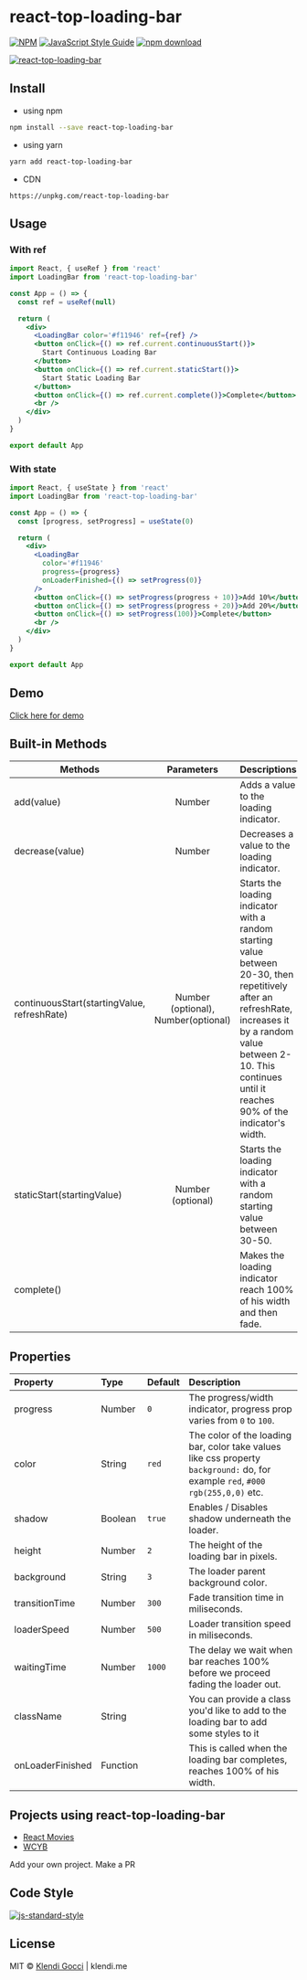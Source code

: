 # react-top-loading-bar

>

[![NPM](https://img.shields.io/npm/v/react-top-loading-bar.svg)](https://www.npmjs.com/package/react-top-loading-bar) [![JavaScript Style Guide](https://img.shields.io/badge/code_style-standard-brightgreen.svg)](https://standardjs.com)
[![npm download][download-image]][download-url]

[download-image]: https://img.shields.io/npm/dm/react-top-loading-bar.svg
[download-url]: https://npmjs.org/package/react-top-loading-bar

[![react-top-loading-bar](https://nodei.co/npm/react-top-loading-bar.png)](https://npmjs.org/package/react-top-loading-bar)

## Install

- using npm

```bash
npm install --save react-top-loading-bar
```

- using yarn

```bash
yarn add react-top-loading-bar
```

- CDN

```
https://unpkg.com/react-top-loading-bar
```

## Usage

### With ref

```jsx
import React, { useRef } from 'react'
import LoadingBar from 'react-top-loading-bar'

const App = () => {
  const ref = useRef(null)

  return (
    <div>
      <LoadingBar color='#f11946' ref={ref} />
      <button onClick={() => ref.current.continuousStart()}>
        Start Continuous Loading Bar
      </button>
      <button onClick={() => ref.current.staticStart()}>
        Start Static Loading Bar
      </button>
      <button onClick={() => ref.current.complete()}>Complete</button>
      <br />
    </div>
  )
}

export default App
```

### With state

```jsx
import React, { useState } from 'react'
import LoadingBar from 'react-top-loading-bar'

const App = () => {
  const [progress, setProgress] = useState(0)

  return (
    <div>
      <LoadingBar
        color='#f11946'
        progress={progress}
        onLoaderFinished={() => setProgress(0)}
      />
      <button onClick={() => setProgress(progress + 10)}>Add 10%</button>
      <button onClick={() => setProgress(progress + 20)}>Add 20%</button>
      <button onClick={() => setProgress(100)}>Complete</button>
      <br />
    </div>
  )
}

export default App
```

## Demo

[Click here for demo](https://klendi.github.io/react-top-loading-bar/)

## Built-in Methods

| Methods                                     |             Parameters              | Descriptions                                                                                                                                                                                                                |
| ------------------------------------------- | :---------------------------------: | --------------------------------------------------------------------------------------------------------------------------------------------------------------------------------------------------------------------------- |
| add(value)                                  |               Number                | Adds a value to the loading indicator.                                                                                                                                                                                      |
| decrease(value)                             |               Number                | Decreases a value to the loading indicator.                                                                                                                                                                                 |
| continuousStart(startingValue, refreshRate) | Number (optional), Number(optional) | Starts the loading indicator with a random starting value between 20-30, then repetitively after an refreshRate, increases it by a random value between 2-10. This continues until it reaches 90% of the indicator's width. |
| staticStart(startingValue)                  |          Number (optional)          | Starts the loading indicator with a random starting value between 30-50.                                                                                                                                                    |
| complete()                                  |                                     | Makes the loading indicator reach 100% of his width and then fade.                                                                                                                                                          |

## Properties

| Property         | Type     | Default | Description                                                                                                                       |
| :--------------- | :------- | :------ | :-------------------------------------------------------------------------------------------------------------------------------- |
| progress         | Number   | `0`     | The progress/width indicator, progress prop varies from `0` to `100`.                                                             |
| color            | String   | `red`   | The color of the loading bar, color take values like css property `background:` do, for example `red`, `#000` `rgb(255,0,0)` etc. |
| shadow           | Boolean  | `true`  | Enables / Disables shadow underneath the loader.                                                                                  |
| height           | Number   | `2`     | The height of the loading bar in pixels.                                                                                          |
| background       | String   | `3`     | The loader parent background color.                                                                                               |
| transitionTime   | Number   | `300`   | Fade transition time in miliseconds.                                                                                              |
| loaderSpeed      | Number   | `500`   | Loader transition speed in miliseconds.                                                                                           |
| waitingTime      | Number   | `1000`  | The delay we wait when bar reaches 100% before we proceed fading the loader out.                                                  |
| className        | String   |         | You can provide a class you'd like to add to the loading bar to add some styles to it                                             |
| onLoaderFinished | Function |         | This is called when the loading bar completes, reaches 100% of his width.                                                         |

## Projects using react-top-loading-bar

- [React Movies](https://github.com/klendi/react-movies)
- [WCYB](https://github.com/klendi/wcyb)

Add your own project. Make a PR

## Code Style

[![js-standard-style](https://cdn.rawgit.com/standard/standard/master/badge.svg)](http://standardjs.com)

## License

MIT © [Klendi Gocci](https://klendi.me) | klendi.me
